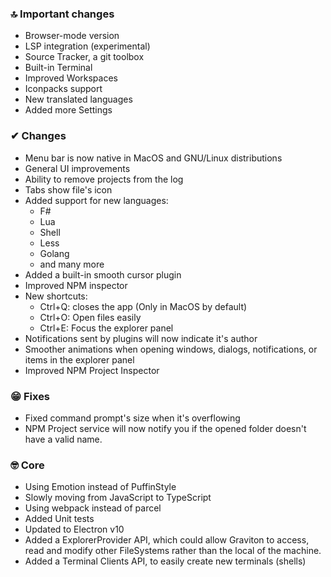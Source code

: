 ### 🔝 Important changes

- Browser-mode version
- LSP integration (experimental)
- Source Tracker, a git toolbox
- Built-in Terminal
- Improved Workspaces
- Iconpacks support
- New translated languages
- Added more Settings

### ✔ Changes

- Menu bar is now native in MacOS and GNU/Linux distributions
- General UI improvements
- Ability to remove projects from the log
- Tabs show file's icon
- Added support for new languages:
  - F#
  - Lua
  - Shell
  - Less
  - Golang
  - and many more
- Added a built-in smooth cursor plugin
- Improved NPM inspector
- New shortcuts:
  - Ctrl+Q: closes the app (Only in MacOS by default)
  - Ctrl+O: Open files easily
  - Ctrl+E: Focus the explorer panel
- Notifications sent by plugins will now indicate it's author
- Smoother animations when opening windows, dialogs, notifications, or items in the explorer panel
- Improved NPM Project Inspector

### 😁 Fixes

- Fixed command prompt's size when it's overflowing
- NPM Project service will now notify you if the opened folder doesn't have a valid name.

### 🤓 Core

- Using Emotion instead of PuffinStyle
- Slowly moving from JavaScript to TypeScript
- Using webpack instead of parcel
- Added Unit tests
- Updated to Electron v10
- Added a ExplorerProvider API, which could allow Graviton to access, read and modify other FileSystems rather than the local of the machine.
- Added a Terminal Clients API, to easily create new terminals (shells)
